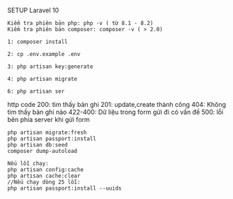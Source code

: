 SETUP Laravel 10

    Kiểm tra phiên bản php: php -v ( từ 8.1 - 8.2)
    Kiểm tra phiên bản composer: composer -v ( > 2.0)

    1: composer install

    2: cp .env.example .env

    3: php artisan key:generate

    4: php artisan migrate

    6: php artisan ser

http code
200: tìm thấy bản ghi
201: update,create thành công
404: Không tìm thấy bản ghi nào
422-400: Dữ liệu trong form gửi đi có vấn đề
500: lỗi bên phía server khi gửi form


    php artisan migrate:fresh
    php artisan passport:install
    php artisan db:seed
    composer dump-autoload

    Nếu lỗi chạy:
    php artisan config:cache
    php artisan cache:clear
    //Nếu chạy dòng 25 lỗi: 
    php artisan passport:install --uuids
